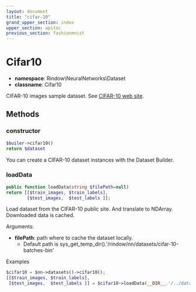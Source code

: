 ```yaml
---
layout: document
title: "cifar-10"
grand_upper_section: index
upper_section: apitoc
previous_section: fashionmnist
---
```

Cifar10
=====

- **namespace**: Rindow\NeuralNetworks\Dataset
- **classname**: Cifar10

CIFAR-10 images sample dataset.
See [CIFAR-10 web site](https://www.cs.toronto.edu/~kriz/cifar.html).

Methods
-------

### constructor
```php
$builer->cifar10()
return $dataset
```
You can create a CIFAR-10 dataset instances with the Dataset Builder.


### loadData
```php
public function loadData(string $filePath=null)
return [[$train_images, $train_labels],
        [$test_images,  $test_labels ]];
```
Load dataset from the CIFAR-10 public site. And translate to NDArray.
Downloaded data is cached.

Arguments:

- **filePath**: path where to cache the dataset locally.
    - Default path is sys_get_temp_dir().'/rindow/nn/datasets/cifar-10-batches-bin'

Examples

```php
$cifar10 = $nn->datasets()->cifar10();
[[$train_images, $train_labels],
 [$test_images,  $test_labels ]] = $cifar10->loadData(__DIR__.'/../data/cifar10');
```
